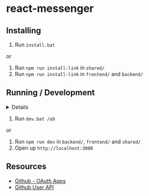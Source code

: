 # react-messenger

## Installing

1. Run `install.bat`

or

1. Run `npm run install-link` in `shared/`
2. Run `npm run install-link` in `frontend/` and `backend/`

## Running / Development

<details>
There must exist a .env file in `backend/` with the following properties:
- PORT - Backend server port
- CLIENT_ID - Github OAuth app client ID
- CLIENT_SECRET - Github OAuth app client secret
</details>

1. Run `dev.bat /ob`

or

1. Run `npm run dev` in `backend/`, `frontend/` and `shared/`
2. Open up `http://localhost:3000`

## Resources

- [Github - OAuth Apps](https://docs.github.com/en/apps/oauth-apps)
- [Github User API](https://docs.github.com/en/rest/users?apiVersion=2022-11-28)

